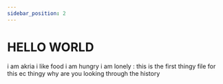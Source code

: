 ```yaml
---
sidebar_position: 2
---
```


# HELLO WORLD

i am akria
i like food
i am hungry
i am lonely :
this is the first thingy file for this ec thingy 
why are you looking through the history
